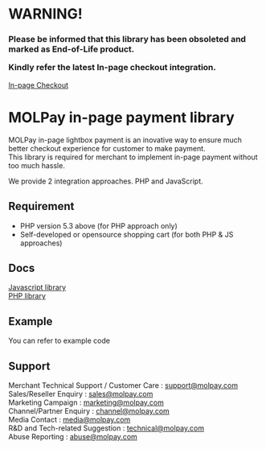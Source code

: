 WARNING!
========

<h3>Please be informed that this library has been obsoleted and marked as End-of-Life product. 

Kindly refer the latest In-page checkout integration.</h3>

[In-page Checkout](https://github.com/MOLPay/Inpage_Checkout)



MOLPay in-page payment library
===============================

MOLPay in-page lightbox payment is an inovative way to ensure much better checkout experience for customer to make payment.  
This library is required for merchant to implement in-page payment without too much hassle.

We provide 2 integration approaches. PHP and JavaScript.

Requirement
-----------
- PHP version 5.3 above (for PHP approach only)
- Self-developed or opensource shopping cart (for both PHP & JS approaches)


Docs
-------------
[Javascript library](https://github.com/MOLPay/In-Page_Payment/blob/master/INSTALLATION2.md)  
[PHP library](https://github.com/MOLPay/In-Page_Payment/blob/master/INSTALLATION.md)


Example
--------------
You can refer to example code


Support
-------
Merchant Technical Support / Customer Care : support@molpay.com <br>
Sales/Reseller Enquiry : sales@molpay.com <br>
Marketing Campaign : marketing@molpay.com <br>
Channel/Partner Enquiry : channel@molpay.com <br>
Media Contact : media@molpay.com <br>
R&D and Tech-related Suggestion : technical@molpay.com <br>
Abuse Reporting : abuse@molpay.com

